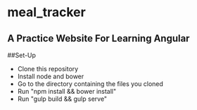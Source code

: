 # meal_tracker

## A Practice Website For Learning Angular

##Set-Up

* Clone this repository
* Install node and bower
* Go to the directory containing the files you cloned
* Run "npm install && bower install"
* Run "gulp build && gulp serve"

